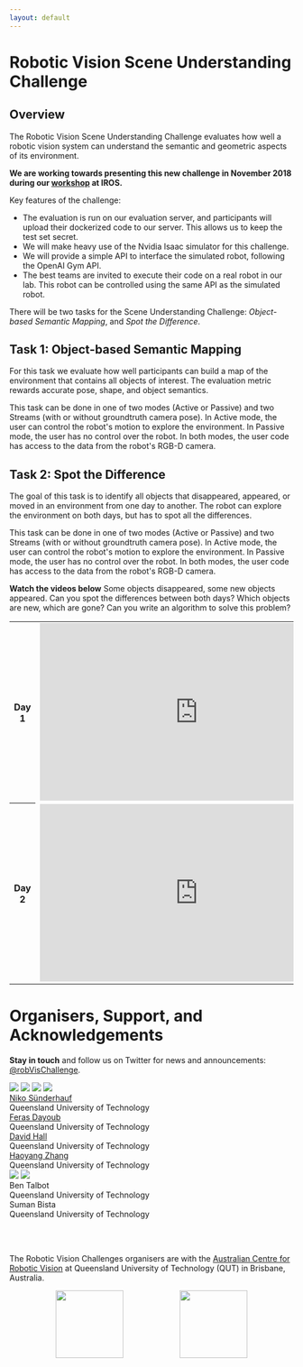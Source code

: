 ```yaml
---
layout: default
---
```

<script src="https://cdnjs.cloudflare.com/ajax/libs/mathjax/2.7.0/MathJax.js?config=TeX-AMS-MML_HTMLorMML" type="text/javascript"></script>


# Robotic Vision Scene Understanding Challenge

## Overview
The Robotic Vision Scene Understanding Challenge evaluates how well a robotic vision system can understand the semantic and geometric aspects of its environment.

**We are working towards presenting this new challenge in November 2018 during our [workshop](iros2019) at IROS.**

Key features of the challenge:
 * The evaluation is run on our evaluation server, and participants will upload their dockerized code to our server. This allows us to keep the test set secret.
 * We will make heavy use of the Nvidia Isaac simulator for this challenge.
 * We will provide a simple API to interface the simulated robot, following the OpenAI Gym API.
 * The best teams are invited to execute their code on a real robot in our lab. This robot can be controlled using the same API as the simulated robot.

There will be two tasks for the Scene Understanding Challenge: *Object-based Semantic Mapping*, and *Spot the Difference*.

## Task 1: Object-based Semantic Mapping

For this task we evaluate how well participants can build a map of the environment that contains all objects of interest. The evaluation metric rewards accurate pose, shape, and object semantics.

This task can be done in one of two modes (Active or Passive) and two Streams (with or without groundtruth camera pose). In Active mode, the user can control the robot's motion to explore the environment. In Passive mode, the user has no control over the robot. In both modes, the user code has access to the data from the robot's RGB-D camera.


## Task 2: Spot the Difference
The goal of this task is to identify all objects that disappeared, appeared, or moved in an environment from one day to another. The robot can explore the environment on both days, but has to spot all the differences.

This task can be done in one of two modes (Active or Passive) and two Streams (with or without groundtruth camera pose). In Active mode, the user can control the robot's motion to explore the environment. In Passive mode, the user has no control over the robot. In both modes, the user code has access to the data from the robot's RGB-D camera.

**Watch the videos below** Some objects disappeared, some new objects appeared. Can you spot the differences between both days? Which objects are new, which are gone? Can you write an algorithm to solve this problem?
<table><tr><th>Day 1</th><td><iframe width="560" height="315" src="https://www.youtube.com/embed/68zADNn9zLY" frameborder="0" allow="accelerometer; autoplay; encrypted-media; gyroscope; picture-in-picture" allowfullscreen></iframe> </td></tr>
<tr><th>Day 2</th><td> <iframe width="560" height="315" src="https://www.youtube.com/embed/K4udDOlLKTA" frameborder="0" allow="accelerometer; autoplay; encrypted-media; gyroscope; picture-in-picture" allowfullscreen></iframe> </td></tr></table>



# Organisers, Support, and Acknowledgements



**Stay in touch** and follow us on Twitter for news and announcements: [@robVisChallenge](https://twitter.com/robVisChallenge).

<div class="portrait_row">
<img class="col fith portrait" src="assets/img/niko.jpg"/>  
<img class="col fith portrait" src="assets/img/feras.jpg"/>
<img class="col fith portrait" src="assets/img/david.jpg"/>
<img class="col fith portrait" src="assets/img/haoyang.jpg"/>
</div>
<div class="col fith caption">
      <a href="http://www.nikosuenderhauf.info">Niko Sünderhauf</a><br>Queensland University of Technology
</div>
<div class="col fith caption">
      <a href="http://www.ferasdayoub.com">Feras Dayoub</a> <br>Queensland University of Technology
</div>
<div class="col fith caption">
      <a href="https://sites.google.com/view/davidhallcv/home">David Hall</a> <br>Queensland University of Technology
</div>
<div class="col fith caption">
      <a href="https://staff.qut.edu.au/staff/haoyang.zhang.acrv">Haoyang Zhang</a> <br>Queensland University of Technology
</div>

<div class="portrait_row">
<img class="col fith portrait" src="assets/img/ben.jpg"/>
<img class="col fith portrait" src="assets/img/suman.jpg"/>
</div>
<div class="col fith caption">
      Ben Talbot <br>Queensland University of Technology
</div>
<div class="col fith caption">
      Suman Bista <br>Queensland University of Technology
</div>


<br><br>

The Robotic Vision Challenges organisers are with the [Australian Centre for Robotic Vision](http://www.roboticvision.org) at Queensland University of Technology (QUT) in Brisbane, Australia.

<div style="display:flex; justify-content:center;">
<a href="http://www.roboticvision.org"><img style="height:120px;" src="assets/img/acrv.png"></a>
<img  style="margin-left:100px;height:120px;" src="assets/img/qut-logo.png">
<!-- <img style="margin-left:100px; height:100px" src="assets/img/google-logo.png"> -->
</div>
